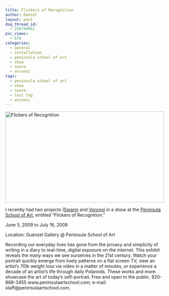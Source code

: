 ```yaml
---
title: Flickers of Recognition
author: Daniel
layout: post
dsq_thread_id:
  - 256749941
pvc_views:
  - 678
categories:
  - General
  - installation
  - peninsula school of art
  - show
  - swarm
  - voronoi
tags:
  - peninsula school of art
  - show
  - swarm
  - test tag
  - voronoi
---
```

<p><a href="http://www.flickr.com/photos/shiffman/3762532096/" title="Flickers of Recognition by shiffman, on Flickr"><img src="http://farm4.static.flickr.com/3446/3762532096_d90f112453.jpg" width="500" height="286" alt="Flickers of Recognition" /></a></p>
<p>I recently had two projects (<a href="http://shiffman.net/projects/swarm">Swarm</a> and <a href="http://shiffman.net/2008/01/31/savannah-2008/">Voronoi</a> in a show at the <a href="http://www.peninsulaartschool.com">Peninsula School of Art</a>, entitled &#8220;Flickers of Recognition.&#8221;</p>
<p>June 5, 2009 to July 16, 2009</p>
<p>Location: Guenzel Gallery @ Peninsula School of Art</p>
<p>Recording our everyday lives has gone from the privacy and simplicity of writing in a diary to real-time, digital exposure on the internet. This exhibit reveals the many ways we see ourselves in the 21st century. Watch your portrait quickly emerge from lively patterns on a flat screen TV, view an artist’s 70lb weight loss via video in a matter of minutes, or experience a decade of an artist’s life through daily Polaroids. These works and more showcase the art of today’s self-portrait. Free and open to the public. 920-868-3455 www.peninsulaartschool.com; e-mail: staff@peninsulaartschool.com.</p>

